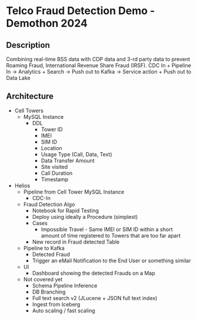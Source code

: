 # Telco Fraud Detection Demo - Demothon 2024
## Description
Combining real-time BSS data with CDP data and 3-rd party data to prevent Roaming Fraud, International Revenue Share Fraud (IRSF).
CDC In + Pipeline In -> Analytics + Search -> Push out to Kafka  -> Service action + Push out to Data Lake
## Architecture
* Cell Towers
  * MySQL Instance
    * DDL
      * Tower ID
      * IMEI
      * SIM ID
      * Location
      * Usage Type (Call, Data, Text)
      * Data Transfer Amount
      * Site visited
      * Call Duration
      * Timestamp
* Helios
  * Pipeline from Cell Tower MySQL Instance
    * CDC-In
  * Fraud Detection Algo
    * Notebook for Rapid Testing
    * Deploy using ideally a Procedure (simplest)
    * Cases
      * Impossible Travel - Same IMEI or SIM ID within a short amount of time registered to Towers that are too far apart
    * New record in Fraud detected Table
  * Pipeline to Kafka
    * Detected Fraud
    * Trigger an eMail Notification to the End User or something similar
  * UI
    * Dashboard showing the detected Frauds on a Map
  * Not covered yet
    * Schema Pipeline Inference
    * DB Branching
    * Full text search v2 (JLucene + JSON full text index)
    * Ingest from Iceberg
    * Auto scaling / fast scaling